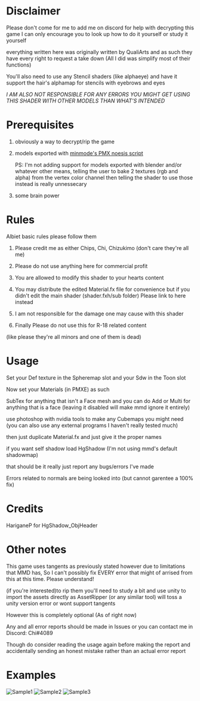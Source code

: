 # Disclaimer

Please don't come for me to add me on discord for help with decrypting this game I can only encourage you to look up how to do it yourself or study it yourself

everything written here was originally written by QualiArts and as such they have every right to request a take down (All I did was simplify most of their functions)


You'll also need to use any Stencil shaders (like alphaeye) and have it support the hair's alphamap for stencils with eyebrows and eyes

*I AM ALSO NOT RESPONSIBLE FOR ANY ERRORS YOU MIGHT GET USING THIS SHADER WITH OTHER MODELS THAN WHAT'S INTENDED*


# Prerequisites
1) obviously a way to decrypt/rip the game
2) models exported with [minmode's PMX noesis script](https://www.deviantart.com/minmode/art/Update-1-6-Noesis-PMX-VMD-export-809252773)

    PS: I'm not adding support for models exported with blender and/or whatever other means, telling the user to bake 2 textures (rgb and alpha) from the vertex color channel then telling the shader to use those instead is really unnessecary
    
    
4) some brain power

# Rules

Albiet basic rules please follow them

1) Please credit me as either Chips, Chi, Chizukimo (don't care they're all me)

2) Please do not use anything here for commercial profit

3) You are allowed to modify this shader to your hearts content

4) You may distribute the edited Material.fx file for convenience but if you didn't edit the main shader (shader.fxh/sub folder) Please link to here instead

5) I am not responsible for the damage one may cause with this shader

6) Finally Please do not use this for R-18 related content

(like please they're all minors and one of them is dead)

# Usage

Set your Def texture in the Spheremap slot and your Sdw in the Toon slot

Now set your Materials (in PMXE) as such

SubTex for anything that isn't a Face mesh and you can do Add or Multi for anything that is a face (leaving it disabled will make mmd ignore it entirely)

use photoshop with nvidia tools to make any Cubemaps you might need (you can also use any external programs I haven't really tested much)

then just duplicate Material.fx and just give it the proper names

if you want self shadow load HgShadow (I'm not using mmd's default shadowmap)

that should be it really just report any bugs/errors I've made

Errors related to normals are being looked into (but cannot garentee a 100% fix)
# Credits

HariganeP for HgShadow_ObjHeader

# Other notes

This game uses tangents as previously stated however due to limitations that MMD has, So I can't possibly fix EVERY error that might of arrised from this at this time. Please understand!

(if you're interested)to rip them you'll need to study a bit and use unity to import the assets directly as AssetRipper (or any similar tool) will toss a unity version error or wont support tangents


However this is completely optional (As of right now)



Any and all error reports should be made in Issues or you can contact me in Discord: Chi#4089

Though do consider reading the usage again before making the report and accidentally sending an honest mistake rather than an actual error report

# Examples
![Sample1](https://user-images.githubusercontent.com/105132829/189573418-5c56788d-60e9-48dc-b118-15f8ff63a926.png)
![Sample2](https://user-images.githubusercontent.com/105132829/189573443-e88dc231-a9ed-4b88-aa7f-fb6bc8eebef5.png)
![Sample3](https://user-images.githubusercontent.com/105132829/189573459-9c505e28-c372-482c-be6b-58fba47447b0.png)

